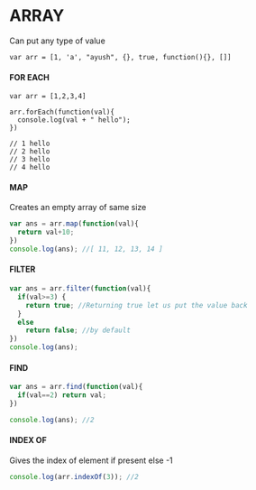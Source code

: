 # ARRAY
Can put any type of value
```JS
var arr = [1, 'a', "ayush", {}, true, function(){}, []]
```

#### FOR EACH
```JS
var arr = [1,2,3,4]

arr.forEach(function(val){
  console.log(val + " hello");
})

// 1 hello
// 2 hello
// 3 hello
// 4 hello
```

#### MAP
Creates an empty array of same size
```js
var ans = arr.map(function(val){
  return val+10;
})
console.log(ans); //[ 11, 12, 13, 14 ]
```

#### FILTER
```js
var ans = arr.filter(function(val){
  if(val>=3) {
    return true; //Returning true let us put the value back
  }
  else 
    return false; //by default
})
console.log(ans);
```

#### FIND
```js
var ans = arr.find(function(val){
  if(val==2) return val;
})

console.log(ans); //2
```

#### INDEX OF
Gives the index of element if present else -1
```js
console.log(arr.indexOf(3)); //2
```
